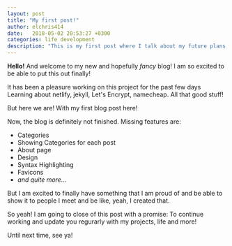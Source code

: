 ```yaml
---
layout: post
title: "My first post!"
author: elchris414
date:   2018-05-02 20:53:27 +0300
categories: life development
description: "This is my first post where I talk about my future plans with this project!"
---
```

__Hello!__
And welcome to my new and hopefully _fancy_ blog!
I am so excited to be able to put this out finally!

It has been a pleasure working on this project for the past few days
Learning about netlify, jekyll, Let's Encrypt, namecheap. All that good stuff!

But here we are! With my first blog post here!

Now, the blog is definitely not finished. Missing features are:
* Categories
* Showing Categories for each post
* About page
* Design
* Syntax Highlighting
* Favicons
* _and quite more..._

But I am excited to finally have something that I am proud of and be able to show it to
people I meet and be like, yeah, I created that.

So yeah! I am going to close of this post with a promise:
To continue working and update you regurarly with my projects, life and more!

Until next time, see ya!